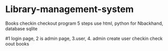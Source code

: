 # Library-management-system
Books checkin checkout program 5 steps use html, python for Nbackhand, database sqlite

#1 login page, 2 is admin page, 3.user, 4. admin create user checkin check oout books
